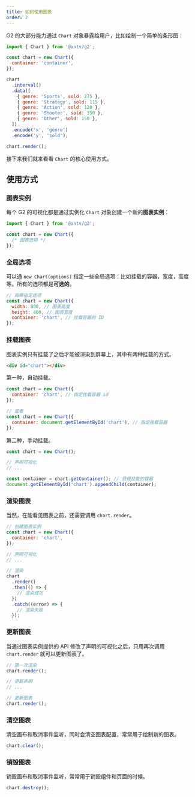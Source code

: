 ```yaml
---
title: 如何使用图表
order: 2
---
```


G2 的大部分能力通过 `Chart` 对象暴露给用户，比如绘制一个简单的条形图：

```js | ob { autoMount: true }
import { Chart } from '@antv/g2';

const chart = new Chart({
  container: 'container',
});

chart
  .interval()
  .data([
    { genre: 'Sports', sold: 275 },
    { genre: 'Strategy', sold: 115 },
    { genre: 'Action', sold: 120 },
    { genre: 'Shooter', sold: 350 },
    { genre: 'Other', sold: 150 },
  ])
  .encode('x', 'genre')
  .encode('y', 'sold');

chart.render();
```

接下来我们就来看看 `Chart` 的核心使用方式。

## 使用方式

### 图表实例

每个 G2 的可视化都是通过实例化 `Chart` 对象创建一个新的**图表实例**：

```js
import { Chart } from '@antv/g2';

const chart = new Chart({
  /* 图表选项 */
});
```

### 全局选项

可以通 `new Chart(options)` 指定一些全局选项：比如挂载的容器，宽度，高度等。所有的选项都是**可选的**。

```js
// 按需指定选项
const chart = new Chart({
  width: 800, // 图表高度
  height: 400, // 图表宽度
  container: 'chart', // 挂载容器的 ID
});
```

### 挂载图表

图表实例只有挂载了之后才能被渲染到屏幕上，其中有两种挂载的方式。

```html
<div id="chart"></div>
```

第一种，自动挂载。

```js
const chart = new Chart({
  container: 'chart', // 指定挂载容器 id
});

// 或者
const chart = new Chart({
  container: document.getElementById('chart'), // 指定挂载容器
});
```

第二种，手动挂载。

```js
const chart = new Chart();

// 声明可视化
// ...

const container = chart.getContainer(); // 获得挂载的容器
document.getElementById('chart').appendChild(container);
```

### 渲染图表

当然，在能看见图表之前，还需要调用 `chart.render`。

```js
// 创建图表实例
const chart = new Chart({
  container: 'chart',
});

// 声明可视化
// ...

// 渲染
chart
  .render()
  .then(() => {
    // 渲染成功
  })
  .catch((error) => {
    // 渲染失败
  });
```

### 更新图表

当通过图表实例提供的 API 修改了声明的可视化之后，只用再次调用 `chart.render` 就可以更新图表了。

```js
// 第一次渲染
chart.render();

// 更新声明
// ...

// 更新图表
chart.render();
```

### 清空图表

清空画布和取消事件监听，同时会清空图表配置，常常用于绘制新的图表。

```js
chart.clear();
```

### 销毁图表

销毁画布和取消事件监听，常常用于销毁组件和页面的时候。

```js
chart.destroy();
```
